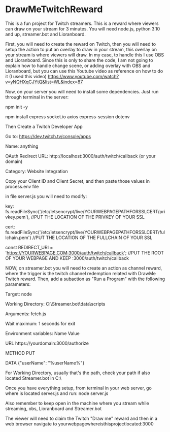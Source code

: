 # DrawMeTwitchReward
This is a fun project for Twitch streamers. This is a reward where viewers can draw on your stream for 3 minutes. You will need node.js, python 3.10 and up, streamer.bot and Lioranboard.

First, you will need to create the reward on Twitch, then you will need to setup the action to put an overlay to draw in your stream, this overlay on your stream is where viewers will draw. 
In my case, to handle this I use OBS and Lioranboard. Since this is only to share the code, I am not going to explain how to handle change scene, or adding overlay with OBS and Lioranboard, but you 
can use this Youtube video as reference on how to do it (I used this video) https://www.youtube.com/watch?v=yNQHXqCJYtQ&list=WL&index=87

Now, on your server you will need to install some dependencies. Just run through terminal in the server:

npm init -y

npm install express socket.io axios express-session dotenv


Then Create a Twitch Developer App

Go to: https://dev.twitch.tv/console/apps

Name: anything

OAuth Redirect URL: http://localhost:3000/auth/twitch/callback (or your domain)

Category: Website Integration

Copy your Client ID and Client Secret, and then paste those values in process.env file

in file server.js you will need to modify:

  key: fs.readFileSync('/etc/letsencrypt/live/YOURWEBPAGEPATHFORSSLCERT/privkey.pem'), //PUT THE LOCATION OF THE PRIVKEY OF YOUR SSL
  
  cert: fs.readFileSync('/etc/letsencrypt/live/YOURWEBPAGEPATHFORSSLCERT/fullchain.pem') //PUT THE LOCATION OF THE FULLCHAIN OF YOUR SSL

  const REDIRECT_URI = 'https://YOURWEBPAGE.COM:3000/auth/twitch/callback'; //PUT THE ROOT OF YOUR WEBPAGE AND KEEP :3000/auth/twitch/callback

  NOW; on streamer.bot you will need to create an action as channel reward, where the trigger is the twitch channel redemption related with DrawMe Twitch reward.
  Then, add a subaction as "Run a Program" with the following parameters:
  
  Target: node

  Working Directory: C:\Streamer.bot\data\scripts

  Arguments: fetch.js
  
  Wait maximum: 1 seconds for exit

  Environment variables:
Name      Value

URL       https://yourdomain:3000/authorize

METHOD    PUT

DATA     {"userName": "%userName%"}

For Working Directory, usually that's the path, check your path if also located Streamer.bot in C:\

Once you have everything setup, from terminal in your web server, go where is located server.js and run: node server.js

Also remember to keep open in the machine where you stream while streaming, obs, Lioranboard and Streamer.bot

The viewer will need to claim the Twitch "Draw me" reward and then in a web browser navigate to yourwebpagewhereisthisprojectlocated:3000 

